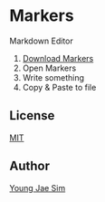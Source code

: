 # Markers
Markdown Editor

1. [Download Markers](https://github.com/Hanul/Markers/releases)
2. Open Markers
3. Write something
4. Copy & Paste to file

## License
[MIT](LICENSE)

## Author
[Young Jae Sim](https://github.com/Hanul)
